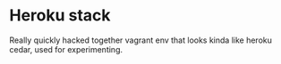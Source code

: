 # Heroku stack

Really quickly hacked together vagrant env that looks kinda like heroku cedar, used for experimenting.
